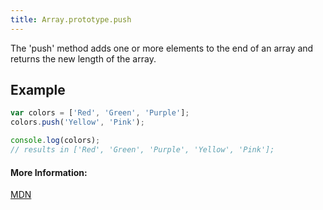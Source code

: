 ```yaml
---
title: Array.prototype.push
---
```


The 'push' method adds one or more elements to the end of an array and returns the new length of the array.

## Example
```javascript
var colors = ['Red', 'Green', 'Purple'];
colors.push('Yellow', 'Pink');

console.log(colors);
// results in ['Red', 'Green', 'Purple', 'Yellow', 'Pink'];
```

#### More Information:
[MDN](https://developer.mozilla.org/en-US/docs/Web/JavaScript/Reference/Global_Objects/Array/push)